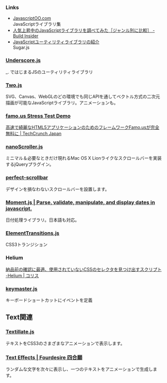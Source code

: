 
### Links
- [JavascriptOO.com](http://www.javascriptoo.com/)  
  JavaScriptライブラリ集
- [人気上昇中のJavaScriptライブラリを調べてみた［ジャンル別に比較］ - Build Insider](http://www.buildinsider.net/web/popularjslib/2014)
- [JavaScriptユーティリティライブラリの紹介](http://www.slideshare.net/yusukehirao/javascript-28744332)  
  Sugar.js

### [Underscore.js](http://underscorejs.org/)
_. ではじまるJSのユーティリティライブラリ

### [Two.js](http://jonobr1.github.io/two.js/)
SVG、Canvas、WebGLのどの環境でも同じAPIを通してベクトル方式の二次元描画が可能なJavaScriptライブラリ。アニメーションも。

### [famo.us Stress Test Demo](http://www.famo.us/)
[高速で綺麗なHTML5アプリケーションのためのフレームワークFamo.usが完全無料に | TechCrunch Japan](http://jp.techcrunch.com/2013/04/03/20130401famo-us-the-framework-for-fast-and-beautiful-html5-apps-will-be-free-thanks-to-huge-hardware-vendor-interest/)

### [nanoScroller.js](http://jamesflorentino.github.io/nanoScrollerJS/)
ミニマル＆必要なときだけ現れるMac OS X Lionライクなスクロールバーを実装するjQueryプラグイン。

### [perfect-scrollbar](http://noraesae.github.io/perfect-scrollbar/)
デザインを損なわないスクロールバーを設置します。

### [Moment.js | Parse, validate, manipulate, and display dates in javascript.](http://momentjs.com/)
日付処理ライブラリ。日本語も対応。

### [ElementTransitions.js](http://dan-silver.github.io/ElementTransitions.js/)
CSS3トランジション

### Helium
[納品前の確認に最適、使用されていないCSSのセレクタを見つけ出すスクリプト -Helium | コリス](http://coliss.com/articles/build-websites/operation/javascript/js-helium-for-discovering-unused-css.html)

### [keymaster.js](https://github.com/madrobby/keymaster)
キーボードショートカットにイベントを定義

## Text関連
### [Textillate.js](http://jschr.github.io/textillate/)
テキストをCSS3のさまざまなアニメーションで表示します。

### [Text Effects | Fourdesire 四合願](http://team.fourdesire.com/playgrounds/texteffects)
ランダムな文字を次々に表示し、一つのテキストをアニメーションで生成します。
